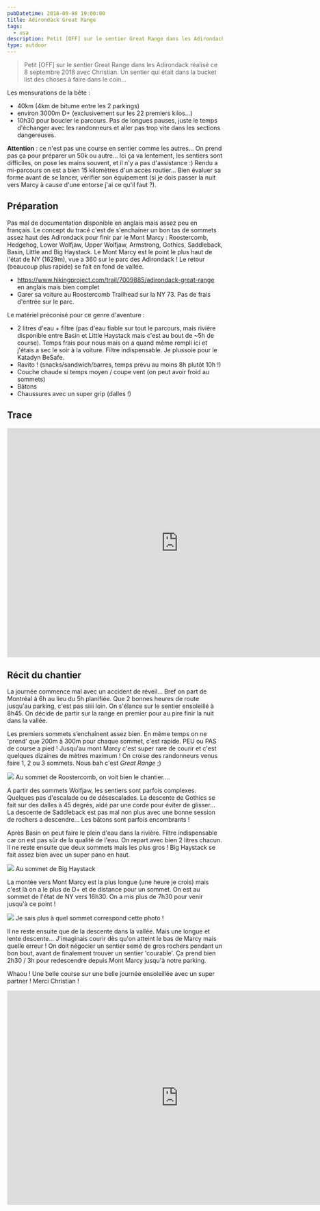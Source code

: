 ```yaml
---
pubDatetime: 2018-09-08 19:00:00
title: Adirondack Great Range
tags:
  - usa
description: Petit [OFF] sur le sentier Great Range dans les Adirondack réalisé ce 8 septembre 2018 avec Christian. Un sentier qui était dans la bucket list des choses à faire dans le coin...
type: outdoor
---
```


> Petit [OFF] sur le sentier Great Range dans les Adirondack réalisé ce 8 septembre 2018 avec Christian. Un sentier qui était dans la bucket list des choses à faire dans le coin...

Les mensurations de la bête :

- 40km (4km de bitume entre les 2 parkings)
- environ 3000m D+ (exclusivement sur les 22 premiers kilos...)
- 10h30 pour boucler le parcours. Pas de longues pauses, juste le temps d'échanger avec les randonneurs et aller pas trop vite dans les sections dangereuses.

**Attention** : ce n'est pas une course en sentier comme les autres... On prend pas ça pour préparer un 50k ou autre... Ici ça va lentement, les sentiers sont difficiles, on pose les mains souvent, et il n'y a pas d'assistance :) Rendu a mi-parcours on est a bien 15 kilomètres d'un accès routier... Bien évaluer sa forme avant de se lancer, vérifier son équipement (si je dois passer la nuit vers Marcy à cause d'une entorse j'ai ce qu'il faut ?).

## Préparation

Pas mal de documentation disponible en anglais mais assez peu en français. Le concept du tracé c'est de s'enchaîner un bon tas de sommets assez haut des Adirondack pour finir par le Mont Marcy : Roostercomb, Hedgehog, Lower Wolfjaw, Upper Wolfjaw, Armstrong, Gothics, Saddleback, Basin, Little and Big Haystack. Le Mont Marcy est le point le plus haut de l'état de NY (1629m), vue a 360 sur le parc des Adirondack ! Le retour (beaucoup plus rapide) se fait en fond de vallée.

- https://www.hikingproject.com/trail/7009885/adirondack-great-range en anglais mais bien complet
- Garer sa voiture au Roostercomb Trailhead sur la NY 73. Pas de frais d'entrée sur le parc.

Le matériel préconisé pour ce genre d'aventure :

- 2 litres d'eau + filtre (pas d'eau fiable sur tout le parcours, mais rivière disponible entre Basin et Little Haystack mais c'est au bout de ~5h de course). Temps frais pour nous mais on a quand même rempli ici et j'étais a sec le soir à la voiture. Filtre indispensable. Je plussoie pour le Katadyn BeSafe.
- Ravito ! (snacks/sandwich/barres, temps prévu au moins 8h plutôt 10h !)
- Couche chaude si temps moyen / coupe vent (on peut avoir froid au sommets)
- Bâtons
- Chaussures avec un super grip (dalles !)

## Trace

<iframe allowfullscreen="yes" src="https://www.visugpx.com/qcWt6FlInR?iframe" id="ivisugpx" scrolling="no" marginheight="0" marginwidth="0" frameborder="0" width="800" height="535"></iframe>

## Récit du chantier

La journée commence mal avec un accident de réveil... Bref on part de Montréal à 6h au lieu du 5h planifiée. Que 2 bonnes heures de route jusqu'au parking, c'est pas siiii loin. On s'élance sur le sentier ensoleillé à 8h45. On décide de partir sur la range en premier pour au pire finir la nuit dans la vallée.

Les premiers sommets s’enchaînent assez bien. En même temps on ne 'prend' que 200m à 300m pour chaque sommet, c'est rapide. PEU ou PAS de course a pied ! Jusqu'au mont Marcy c'est super rare de courir et c'est quelques dizaines de mètres maximum ! On croise des randonneurs venus faire 1, 2 ou 3 sommets. Nous bah c'est _Great Range_ ;)

![](/img/outdoor/greatrange1.jpg)
Au sommet de Roostercomb, on voit bien le chantier....

A partir des sommets Wolfjaw, les sentiers sont parfois complexes. Quelques pas d'escalade ou de désescalades. La descente de Gothics se fait sur des dalles à 45 degrés, aidé par une corde pour éviter de glisser... La descente de Saddleback est pas mal non plus avec une bonne session de rochers a descendre... Les bâtons sont parfois encombrants !

Après Basin on peut faire le plein d'eau dans la rivière. Filtre indispensable car on est pas sûr de la qualité de l'eau. On repart avec bien 2 litres chacun. Il ne reste ensuite que deux sommets mais les plus gros ! Big Haystack se fait assez bien avec un super pano en haut.

![](/img/outdoor/greatrange2.jpg)
Au sommet de Big Haystack

La montée vers Mont Marcy est la plus longue (une heure je crois) mais c'est là on a le plus de D+ et de distance pour un sommet. On est au sommet de l'état de NY vers 16h30. On a mis plus de 7h30 pour venir jusqu'à ce point !

![](/img/outdoor/greatrange3.jpg)
Je sais plus à quel sommet correspond cette photo !

Il ne reste ensuite que de la descente dans la vallée. Mais une longue et lente descente... J'imaginais courir dès qu'on atteint le bas de Marcy mais quelle erreur ! On doit négocier un sentier semé de gros rochers pendant un bon bout, avant de finalement trouver un sentier 'courable'. Ça prend bien 2h30 / 3h pour redescendre depuis Mont Marcy jusqu'à notre parking.

Whaou ! Une belle course sur une belle journée ensoleillée avec un super partner ! Merci Christian !

<iframe width="800" height="500" src="https://www.youtube.com/embed/-Q1xUXuv_bo" frameborder="0" allow="accelerometer; autoplay; encrypted-media; gyroscope; picture-in-picture" allowfullscreen></iframe>
